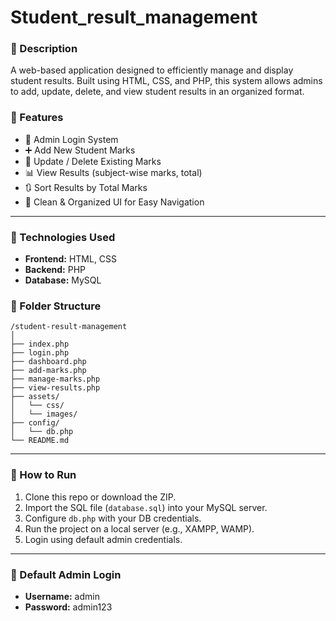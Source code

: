 # Student_result_management

### 📌 Description
A web-based application designed to efficiently manage and display student results. Built using HTML, CSS, and PHP, this system allows admins to add, update, delete, and view student results in an organized format.



### 🔧 Features
- 👤 Admin Login System
- ➕ Add New Student Marks
- 📝 Update / Delete Existing Marks
- 📊 View Results (subject-wise marks, total)
- 🔃 Sort Results by Total Marks
- 📁 Clean & Organized UI for Easy Navigation

---

### 🧰 Technologies Used
- **Frontend:** HTML, CSS  
- **Backend:** PHP  
- **Database:** MySQL  



### 📂 Folder Structure
```
/student-result-management
│
├── index.php
├── login.php
├── dashboard.php
├── add-marks.php
├── manage-marks.php
├── view-results.php
├── assets/
│   └── css/
│   └── images/
├── config/
│   └── db.php
└── README.md
```

---

### 🚀 How to Run
1. Clone this repo or download the ZIP.
2. Import the SQL file (`database.sql`) into your MySQL server.
3. Configure `db.php` with your DB credentials.
4. Run the project on a local server (e.g., XAMPP, WAMP).
5. Login using default admin credentials.

---

### 🔐 Default Admin Login
- **Username:** admin  
- **Password:** admin123  

